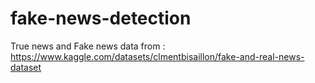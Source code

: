# fake-news-detection

True news and Fake news data from : https://www.kaggle.com/datasets/clmentbisaillon/fake-and-real-news-dataset
